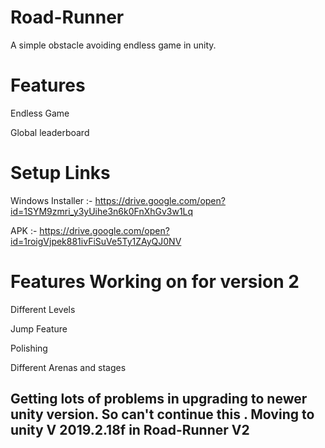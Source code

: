 # Road-Runner

A simple obstacle avoiding endless game in unity.

# Features

Endless Game

Global leaderboard

# Setup Links

Windows Installer :- https://drive.google.com/open?id=1SYM9zmri_y3yUihe3n6k0FnXhGv3w1Lq

APK :- https://drive.google.com/open?id=1roigVjpek881ivFiSuVe5Ty1ZAyQJ0NV


# Features Working on for version 2

Different Levels

Jump Feature

Polishing

Different Arenas and stages


## Getting lots of problems in upgrading to newer unity version. So can't continue this . Moving to unity V 2019.2.18f in Road-Runner V2
